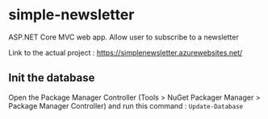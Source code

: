 # simple-newsletter
ASP.NET Core MVC web app. Allow user to subscribe to a newsletter

Link to the actual project :
https://simplenewsletter.azurewebsites.net/

## Init the database
Open the Package Manager Controller (Tools > NuGet Packager Manager > Package Manager Controller) and run this command :
`Update-Database`
